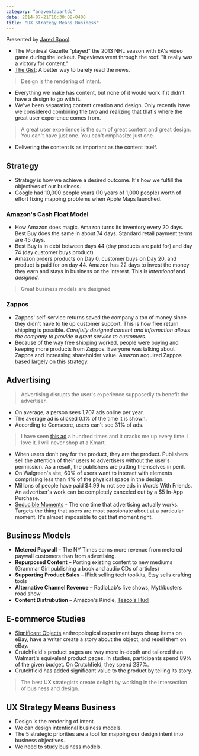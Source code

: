 ```yaml
---
category: "aneventapartdc"
date: 2014-07-21T16:30:08-0400
title: "UX Strategy Means Business"
---
```


Presented by [Jared Spool](http://www.uie.com/).

- The Montreal Gazette "played" the 2013 NHL season with EA's video game during the lockout. Pageviews went through the roof. "It really was a victory for content."
- [The Gist](http://evanwaite.com/category/comedywriting/the-gist/): A better way to barely read the news.

> Design is the rendering of intent.

- Everything we make has content, but none of it would work if it didn't have a design to go with it.
- We've been separating content creation and design. Only recently have we considered combining the two and realizing that that's where the great user experience comes from.

> A great user experience is the sum of great content and great design. You can't have just one. You can't emphasize just one.

- Delivering the content is as important as the content itself.


## Strategy

- Strategy is how we achieve a desired outcome. It's how we fulfill the objectives of our business.
- Google had 10,000 people years (10 years of 1,000 people) worth of effort fixing mapping problems when Apple Maps launched.

### Amazon's Cash Float Model

- How Amazon does magic. Amazon turns its inventory every 20 days. Best Buy does the same in about 74 days. Standard retail payment terms are 45 days.
- Best Buy is in debt between days 44 (day products are paid for) and day 74 (day customer buys product)
- Amazon orders products on Day 0, customer buys on Day 20, and product is paid for on day 44. Amazon has 22 days to invest the money they earn and stays in business on the interest. This is _intentional_ and _designed_.

> Great business models are designed.

### Zappos

- Zappos' self-service returns saved the company a ton of money since they didn't have to tie up customer support. This is how free return shipping is possible. _Carefully designed content and information allows the company to provide a great service to customers._
- Because of the way free shipping worked, people were buying and keeping more products from Zappos. Everyone was talking about Zappos and increasing shareholder value. Amazon acquired Zappos based largely on this strategy.


## Advertising

> Advertising disrupts the user's experience supposedly to benefit the advertiser.

- On average, a person sees 1,707 ads online per year.
- The average ad is clicked 0.1% of the time it is shown.
- According to Comscore, users can't see 31% of ads.

> I have seen [this ad](https://www.youtube.com/watch?v=hL4lSavSepc) a hundred times and it cracks me up every time. I love it. I will never shop at a Kmart.

- When users don't pay for the product, they are the product. Publishers sell the attention of their users to advertisers without the user's permission. As a result, the publishers are putting themselves in peril.
- On Walgreen's site, 60% of users want to interact with elements comprising less than 4% of the physical space in the design.
- Millions of people have paid $4.99 to not see ads in Words With Friends. An advertiser's work can be completely canceled out by a $5 In-App Purchase.
- [Seducible Moments](http://www.uie.com/articles/seductive_design/) - The one time that advertising actually works. Targets the thing that users are most passionate about at a particular moment. It's almost impossible to get that moment right.


## Business Models

- **Metered Paywall** – The NY Times earns more revenue from metered paywall customers than from advertising.
- **Repurposed Content** – Porting existing content to new mediums (Grammar Girl publishing a book and audio CDs of articles)
- **Supporting Product Sales** – IFixIt selling tech toolkits, Etsy sells crafting tools
- **Alternative Channel Revenue** – RadioLab's live shows, Mythbusters road show
- **Content Distrubution** – Amazon's Kindle, [Tesco's Hudl](http://www.tesco.com/direct/hudl/)


## E-commerce Studies

- [Significant Objects](http://significantobjects.com/) anthropological experiment buys cheap items on eBay, have a writer create a story about the object, and resell them on eBay.
- Crutchfield's product pages are way more in-depth and tailored than Walmart's equivalent product pages. In studies, participants spend 89% of the given budget. On Crutchfield, they spend 237%.
- Crutchfield has added significant value to the product by telling its story.

> The best UX strategists create delight by working in the intersection of business and design.


## UX Strategy Means Business

- Design is the rendering of intent.
- We can design intentional business models.
- The 5 strategic priorities are a tool for mapping our design intent into business objectives.
- We need to study business models.
